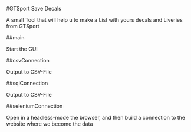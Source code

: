 #GTSport Save Decals

A small Tool that will help u to make a List with yours decals and Liveries from GTSport

##main

Start the GUI 

##csvConnection

Output to CSV-File

##sqlConnection

Output to CSV-File

##seleniumConnection

Open in a headless-mode the browser, and then build a connection to the website where we become the data